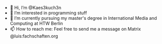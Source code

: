 - 👋 Hi, I’m @Kaes3kuch3n
- 👀 I’m interested in programming stuff
- 🌱 I’m currently pursuing my master's degree in International Media and Computing at HTW Berlin
- 📫 How to reach me: Feel free to send me a message on Matrix @luis:fachschaften.org

<!---
Kaes3kuch3n/Kaes3kuch3n is a ✨ special ✨ repository because its `README.md` (this file) appears on your GitHub profile.
You can click the Preview link to take a look at your changes.
--->
